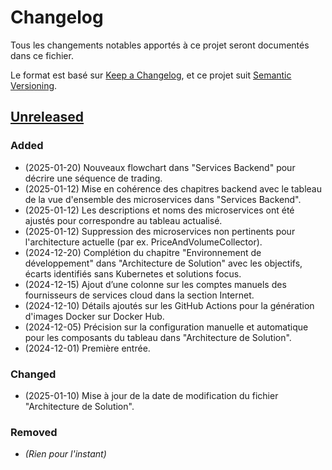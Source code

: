# Changelog

Tous les changements notables apportés à ce projet seront documentés dans ce fichier.

Le format est basé sur [Keep a Changelog](https://keepachangelog.com/fr/1.0.0/), et ce projet suit [Semantic Versioning](https://semver.org/lang/fr/).

## [Unreleased]
### Added
- (2025-01-20) Nouveaux flowchart dans "Services Backend" pour décrire une séquence de trading.
- (2025-01-12) Mise en cohérence des chapitres backend avec le tableau de la vue d'ensemble des microservices dans "Services Backend".
- (2025-01-12) Les descriptions et noms des microservices ont été ajustés pour correspondre au tableau actualisé.
- (2025-01-12) Suppression des microservices non pertinents pour l'architecture actuelle (par ex. PriceAndVolumeCollector).
- (2024-12-20) Complétion du chapitre "Environnement de développement" dans "Architecture de Solution" avec les objectifs, écarts identifiés sans Kubernetes et solutions focus.
- (2024-12-15) Ajout d’une colonne sur les comptes manuels des fournisseurs de services cloud dans la section Internet.
- (2024-12-10) Détails ajoutés sur les GitHub Actions pour la génération d'images Docker sur Docker Hub.
- (2024-12-05) Précision sur la configuration manuelle et automatique pour les composants du tableau dans "Architecture de Solution".
- (2024-12-01) Première entrée.

### Changed
- (2025-01-10) Mise à jour de la date de modification du fichier "Architecture de Solution".

### Removed
- *(Rien pour l'instant)*

<!-- Pied de page -->
[Unreleased]: https://github.com/dsissoko/r3edge-engine-docs/compare/main...HEAD

